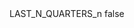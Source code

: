 <?xml version="1.0" encoding="UTF-8"?>
<CustomMetadata xmlns="http://soap.sforce.com/2006/04/metadata">
    <label>LAST_N_QUARTERS_n</label>
    <protected>false</protected>
</CustomMetadata>
